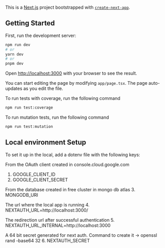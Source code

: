 This is a [Next.js](https://nextjs.org/) project bootstrapped with [`create-next-app`](https://github.com/vercel/next.js/tree/canary/packages/create-next-app).

## Getting Started

First, run the development server:

```bash
npm run dev
# or
yarn dev
# or
pnpm dev
```

Open [http://localhost:3000](http://localhost:3000) with your browser to see the result.

You can start editing the page by modifying `app/page.tsx`. The page auto-updates as you edit the file.

To run tests with coverage, run the following command 
```bash
npm run test:coverage
```

To run mutation tests, run the following command 
```bash
npm run test:mutation
```

## Local environment Setup
To set it up in the local, add a dotenv file with the following keys:

From the OAuth client created in console.cloud.google.com
1. GOOGLE_CLIENT_ID
2. GOOGLE_CLIENT_SECRET

From the database created in free cluster in mongo db atlas
3. MONGODB_URI

The url where the local app is running
4. NEXTAUTH_URL=http://localhost:3000/

The redirection url after successful authentication
5. NEXTAUTH_URL_INTERNAL=http://localhost:3000

A 64 bit secret generated for next auth. Command to create it -> openssl rand -base64 32 
6. NEXTAUTH_SECRET

